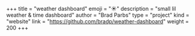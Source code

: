 +++
title = "weather dashboard"
emoji = "☀️"
description = "small lil weather & time dashboard"
author = "Brad Parbs"
type = "project"
kind = "website"
link = "https://github.com/bradp/weather-dashboard"
weight = 200
+++
